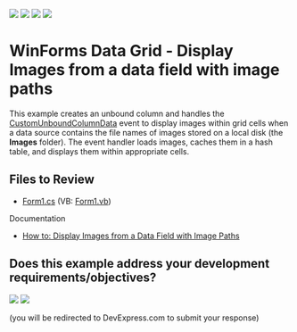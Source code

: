<!-- default badges list -->
![](https://img.shields.io/endpoint?url=https://codecentral.devexpress.com/api/v1/VersionRange/128627669/11.1.4%2B)
[![](https://img.shields.io/badge/Open_in_DevExpress_Support_Center-FF7200?style=flat-square&logo=DevExpress&logoColor=white)](https://supportcenter.devexpress.com/ticket/details/E538)
[![](https://img.shields.io/badge/📖_How_to_use_DevExpress_Examples-e9f6fc?style=flat-square)](https://docs.devexpress.com/GeneralInformation/403183)
[![](https://img.shields.io/badge/💬_Leave_Feedback-feecdd?style=flat-square)](#does-this-example-address-your-development-requirementsobjectives)
<!-- default badges end -->

# WinForms Data Grid - Display Images from a data field with image paths

This example creates an unbound column and handles the [CustomUnboundColumnData](https://docs.devexpress.com/WindowsForms/DevExpress.XtraGrid.Views.Base.ColumnView.CustomUnboundColumnData) event to display images within grid cells when a data source contains the file names of images stored on a local disk (the **Images** folder). The event handler loads images, caches them in a hash table, and displays them within appropriate cells.


## Files to Review

* [Form1.cs](./CS/Form1.cs) (VB: [Form1.vb](./VB/Form1.vb))


Documentation

* [How to: Display Images from a Data Field with Image Paths](https://docs.devexpress.com/WindowsForms/403845/controls-and-libraries/data-grid/examples/data-presentation/how-to-display-images-from-url)
<!-- feedback -->
## Does this example address your development requirements/objectives?

[<img src="https://www.devexpress.com/support/examples/i/yes-button.svg"/>](https://www.devexpress.com/support/examples/survey.xml?utm_source=github&utm_campaign=winforms-grid-display-pictures-from-field-with-image-paths&~~~was_helpful=yes) [<img src="https://www.devexpress.com/support/examples/i/no-button.svg"/>](https://www.devexpress.com/support/examples/survey.xml?utm_source=github&utm_campaign=winforms-grid-display-pictures-from-field-with-image-paths&~~~was_helpful=no)

(you will be redirected to DevExpress.com to submit your response)
<!-- feedback end -->

